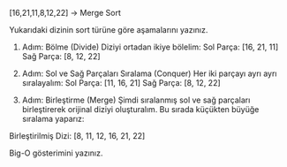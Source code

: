 [16,21,11,8,12,22] -> Merge Sort

<!--Merge Sort

   • Büyük veri kümeleleri üzerinde etkili bir şekilde çalışır. Bu algoritma, "böl ve fethet" (divide and conquer) stratejisine dayanır.Merge Sort'un en önemli avantajlarından biri, her iki parçanın sıralanması ve birleştirilmesi işlemlerinin istikrarlı bir şekilde çalışmasıdır. Ayrıca, bu algoritma en kötü durumda bile O(nlogn) zaman karmaşıklığına sahiptir. Bu, büyük veri kümeleleri üzerinde hızlı ve etkili bir sıralama işlemi sağlar.
 -->

Yukarıdaki dizinin sort türüne göre aşamalarını yazınız.

1. Adım: Bölme (Divide)
Diziyi ortadan ikiye bölelim:
Sol Parça: [16, 21, 11]
Sağ Parça: [8, 12, 22]

2. Adım: Sol ve Sağ Parçaları Sıralama (Conquer)
Her iki parçayı ayrı ayrı sıralayalım:
Sol Parça: [11, 16, 21]
Sağ Parça: [8, 12, 22]

3. Adım: Birleştirme (Merge)
Şimdi sıralanmış sol ve sağ parçaları birleştirerek orijinal diziyi oluşturalım. Bu sırada küçükten büyüğe sıralama yaparız:

Birleştirilmiş Dizi: [8, 11, 12, 16, 21, 22]


Big-O gösterimini yazınız.

<!-- O(nlogn) -->
